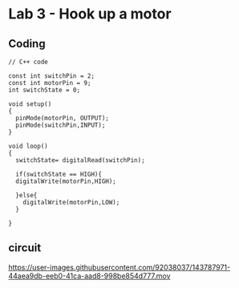 # Lab 3 - Hook up a motor 

## Coding
```
// C++ code

const int switchPin = 2;
const int motorPin = 9;
int switchState = 0;

void setup()
{
  pinMode(motorPin, OUTPUT);
  pinMode(switchPin,INPUT);
}

void loop()
{
  switchState= digitalRead(switchPin);
  
  if(switchState == HIGH){
  digitalWrite(motorPin,HIGH);
    
  }else{
    digitalWrite(motorPin,LOW);
  }
  
}
```

## circuit


https://user-images.githubusercontent.com/92038037/143787971-44aea9db-eeb0-41ca-aad8-998be854d777.mov

